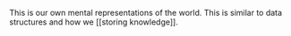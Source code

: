 This is our own mental representations of the world. This is similar to data structures and how we [[storing knowledge]]. 